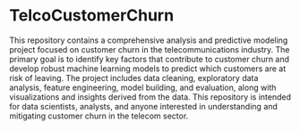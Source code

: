 # TelcoCustomerChurn

This repository contains a comprehensive analysis and predictive modeling project focused on customer churn in the telecommunications industry. The primary goal is to identify key factors that contribute to customer churn and develop robust machine learning models to predict which customers are at risk of leaving. The project includes data cleaning, exploratory data analysis, feature engineering, model building, and evaluation, along with visualizations and insights derived from the data. This repository is intended for data scientists, analysts, and anyone interested in understanding and mitigating customer churn in the telecom sector.
